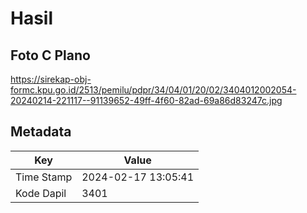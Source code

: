 # Hasil

## Foto C Plano

https://sirekap-obj-formc.kpu.go.id/2513/pemilu/pdpr/34/04/01/20/02/3404012002054-20240214-221117--91139652-49ff-4f60-82ad-69a86d83247c.jpg


## Metadata

| Key        | Value               |
| ---------- | ------------------- |
| Time Stamp | 2024-02-17 13:05:41 |
| Kode Dapil | 3401                |



